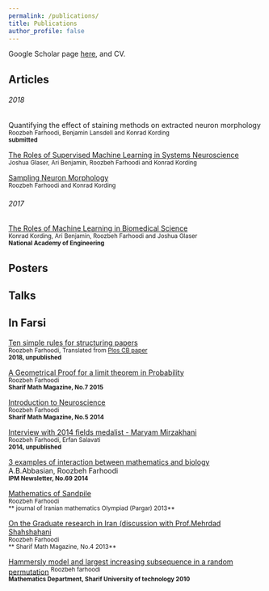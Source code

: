 ```yaml
---
permalink: /publications/
title: Publications
author_profile: false
---
```


Google Scholar page [here](https://scholar.google.com/citations?user=gAMVsrkAAAAJ&hl=en), and CV.

## Articles

###### 2018
Quantifying the effect of staining methods on extracted neuron morphology  <br>
<sup>Roozbeh Farhoodi, Benjamin Lansdell and Konrad Kording</sup> <br>
<sup>**submitted** 

[The Roles of Supervised Machine Learning in Systems Neuroscience](https://arxiv.org/abs/1805.08239)<br>
<sup>Joshua Glaser, Ari Benjamin, Roozbeh Farhoodi and  Konrad Kording</sup> <br>

[Sampling Neuron Morphology](https://www.biorxiv.org/content/early/2018/01/15/248385) <br>
<sup>Roozbeh Farhoodi and Konrad Kording</sup> <br>

###### 2017
[The Roles of Machine Learning in Biomedical Science](https://www.naefrontiers.org/File.aspx?id=185177)  <br>
<sup>Konrad Kording, Ari Benjamin, Roozbeh Farhoodi and Joshua Glaser </sup> <br>
<sup>**National Academy of Engineering** 


## Posters

## Talks

## In Farsi

[Ten simple rules for structuring papers](https://www.dropbox.com/s/3s5ixt146v9lnoy/10%20simple%20rules%20for%20structuring%20paper.pdf?dl=0)  <br>
<sup>Roozbeh Farhoodi, Translated from [Plos CB paper](https://journals.plos.org/ploscompbiol/article/file?id=10.1371/journal.pcbi.1005619&type=printable) </sup> <br>
<sup>**2018, unpublished**

[A Geometrical Proof for a limit theorem in Probability](https://www.dropbox.com/s/ejaignf0qbzppl2/A%20Geometrical%20Proof%20for%20a%20limit%20theorem%20in%20Probability.pdf?dl=0) <br>
<sup>Roozbeh Farhoodi </sup> <br>
<sup>**Sharif Math Magazine, No.7 2015**

[Introduction to Neuroscience](https://www.dropbox.com/s/e1i56prjyemegys/Introduction%20to%20neuroscience.pdf?dl=0) <br>
<sup>Roozbeh Farhoodi </sup> <br>
<sup>**Sharif Math Magazine, No.5 2014**

[Interview with 2014 fields medalist - Maryam Mirzakhani](https://www.dropbox.com/s/0bn095umx8ov7w8/Interview%20with%202014%20fields%20medalist%2C%20Maryam-Mirzakhani.pdf?dl=0) <br>
<sup>Roozbeh Farhoodi, Erfan Salavati </sup> <br>
<sup>**2014, unpublished**

[3 examples of interaction between mathematics and biology](https://www.dropbox.com/s/50yodztm0buqfb3/3%20examples%20of%20interaction%20between%20math%20and%20biology.pdf?dl=0) <br>
</sup>A.B.Abbasian, Roozbeh Farhoodi </sup> <br>
<sup>**IPM Newsletter, No.69 2014**

[Mathematics of Sandpile](https://www.dropbox.com/s/v0l6ly7r6lot1yt/Sandpile.pdf?dl=0) <br>
<sup>Roozbeh Farhoodi </sup> <br>
<sup>** journal of Iranian mathematics Olympiad (Pargar) 2013**

[On the Graduate research in Iran (discussion with Prof.Mehrdad Shahshahani](https://www.dropbox.com/s/8hyc7vtjlnzo4uk/On%20research%20in%20graduate%20study%20in%20Iran%20%28discussion%20with%20Prof.Shahshahani%29.pdf?dl=0) <br>
<sup>Roozbeh Farhoodi </sup> <br>
<sup>** Sharif Math Magazine, No.4 2013**

[Hammersly model and largest increasing subsequence in a random permutation](https://www.dropbox.com/s/c86mma6p4n6wbaq/Master%20thesis.pdf?dl=0)
<sup> Roozbeh farhoodi </sup> <br>
<sup>**Mathematics Department, Sharif University of technology 2010**
